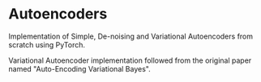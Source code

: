 # Autoencoders

Implementation of Simple, De-noising and Variational Autoencoders from scratch using PyTorch.

Variational Autoencoder implementation followed from the original paper named "Auto-Encoding Variational Bayes".